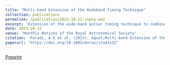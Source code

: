 ```yaml
---
title: "Multi-band Extension of the Wideband Timing Technique"
collection: publications
permalink: /publication/2023-10-12-inpta-wb2
excerpt: 'Extension of the wide-band pulsar timing technique to combine simultaneous multi-band observations of the same pulsar.'
date: 2023-10-12
venue: 'Monthly Notices of the Royal Astronomical Society'
citation: 'Paladi, A K et al. (2023); &quot;Multi-band Extension of the Wideband Timing Technique.&quot; <i>MNRAS</i>; 527(1) 213-231.'
paperurl: 'https://doi.org/10.1093/mnras/stad3122'
---
```


[Preprint](https://arxiv.org/abs/2304.13072)
